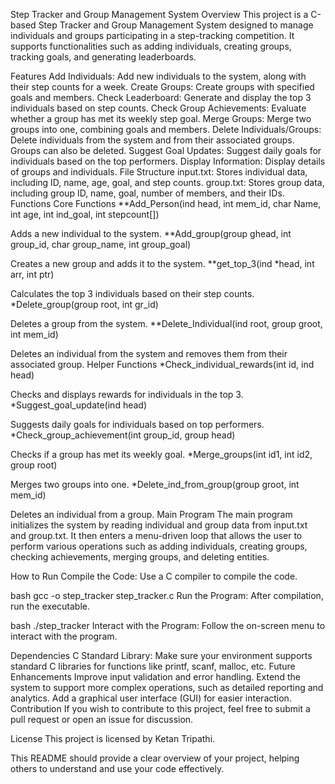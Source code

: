 Step Tracker and Group Management System
Overview
This project is a C-based Step Tracker and Group Management System designed to manage individuals and groups participating in a step-tracking competition. It supports functionalities such as adding individuals, creating groups, tracking goals, and generating leaderboards.

Features
Add Individuals: Add new individuals to the system, along with their step counts for a week.
Create Groups: Create groups with specified goals and members.
Check Leaderboard: Generate and display the top 3 individuals based on step counts.
Check Group Achievements: Evaluate whether a group has met its weekly step goal.
Merge Groups: Merge two groups into one, combining goals and members.
Delete Individuals/Groups: Delete individuals from the system and from their associated groups. Groups can also be deleted.
Suggest Goal Updates: Suggest daily goals for individuals based on the top performers.
Display Information: Display details of groups and individuals.
File Structure
input.txt: Stores individual data, including ID, name, age, goal, and step counts.
group.txt: Stores group data, including group ID, name, goal, number of members, and their IDs.
Functions
Core Functions
**Add_Person(ind head, int mem_id, char Name, int age, int ind_goal, int stepcount[])

Adds a new individual to the system.
**Add_group(group ghead, int group_id, char group_name, int group_goal)

Creates a new group and adds it to the system.
**get_top_3(ind *head, int arr, int ptr)

Calculates the top 3 individuals based on their step counts.
*Delete_group(group root, int gr_id)

Deletes a group from the system.
**Delete_Individual(ind root, group groot, int mem_id)

Deletes an individual from the system and removes them from their associated group.
Helper Functions
*Check_individual_rewards(int id, ind head)

Checks and displays rewards for individuals in the top 3.
*Suggest_goal_update(ind head)

Suggests daily goals for individuals based on top performers.
*Check_group_achievement(int group_id, group head)

Checks if a group has met its weekly goal.
*Merge_groups(int id1, int id2, group root)

Merges two groups into one.
*Delete_ind_from_group(group groot, int mem_id)

Deletes an individual from a group.
Main Program
The main program initializes the system by reading individual and group data from input.txt and group.txt. It then enters a menu-driven loop that allows the user to perform various operations such as adding individuals, creating groups, checking achievements, merging groups, and deleting entities.

How to Run
Compile the Code: Use a C compiler to compile the code.

bash
gcc -o step_tracker step_tracker.c
Run the Program: After compilation, run the executable.

bash
./step_tracker
Interact with the Program: Follow the on-screen menu to interact with the program.

Dependencies
C Standard Library: Make sure your environment supports standard C libraries for functions like printf, scanf, malloc, etc.
Future Enhancements
Improve input validation and error handling.
Extend the system to support more complex operations, such as detailed reporting and analytics.
Add a graphical user interface (GUI) for easier interaction.
Contribution
If you wish to contribute to this project, feel free to submit a pull request or open an issue for discussion.

License
This project is licensed by Ketan Tripathi.

This README should provide a clear overview of your project, helping others to understand and use your code effectively.
